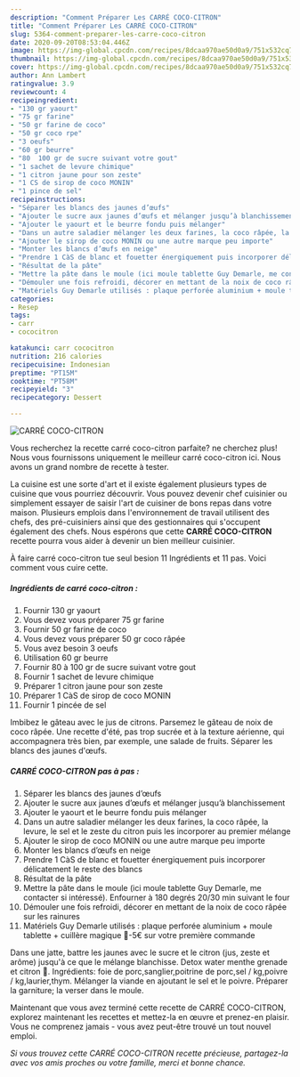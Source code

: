 ```yaml
---
description: "Comment Préparer Les CARRÉ COCO-CITRON"
title: "Comment Préparer Les CARRÉ COCO-CITRON"
slug: 5364-comment-preparer-les-carre-coco-citron
date: 2020-09-20T08:53:04.446Z
image: https://img-global.cpcdn.com/recipes/8dcaa970ae50d0a9/751x532cq70/carre-coco-citron-photo-principale-de-la-recette.jpg
thumbnail: https://img-global.cpcdn.com/recipes/8dcaa970ae50d0a9/751x532cq70/carre-coco-citron-photo-principale-de-la-recette.jpg
cover: https://img-global.cpcdn.com/recipes/8dcaa970ae50d0a9/751x532cq70/carre-coco-citron-photo-principale-de-la-recette.jpg
author: Ann Lambert
ratingvalue: 3.9
reviewcount: 4
recipeingredient:
- "130 gr yaourt"
- "75 gr farine"
- "50 gr farine de coco"
- "50 gr coco rpe"
- "3 oeufs"
- "60 gr beurre"
- "80  100 gr de sucre suivant votre gout"
- "1 sachet de levure chimique"
- "1 citron jaune pour son zeste"
- "1 CS de sirop de coco MONIN"
- "1 pince de sel"
recipeinstructions:
- "Séparer les blancs des jaunes d’œufs"
- "Ajouter le sucre aux jaunes d’œufs et mélanger jusqu’à blanchissement"
- "Ajouter le yaourt et le beurre fondu puis mélanger"
- "Dans un autre saladier mélanger les deux farines, la coco râpée, la levure, le sel et le zeste du citron puis les incorporer au premier mélange"
- "Ajouter le sirop de coco MONIN ou une autre marque peu importe"
- "Monter les blancs d’œufs en neige"
- "Prendre 1 CàS de blanc et fouetter énergiquement puis incorporer délicatement le reste des blancs"
- "Résultat de la pâte"
- "Mettre la pâte dans le moule (ici moule tablette Guy Demarle, me contacter si intéressé). Enfourner à 180 degrés 20/30 min suivant le four"
- "Démouler une fois refroidi, décorer en mettant de la noix de coco râpée sur les rainures"
- "Matériels Guy Demarle utilisés : plaque perforée aluminium + moule tablette + cuillère magique 🎁-5€ sur votre première commande"
categories:
- Resep
tags:
- carr
- cococitron

katakunci: carr cococitron 
nutrition: 216 calories
recipecuisine: Indonesian
preptime: "PT15M"
cooktime: "PT58M"
recipeyield: "3"
recipecategory: Dessert

---
```



![CARRÉ COCO-CITRON](https://img-global.cpcdn.com/recipes/8dcaa970ae50d0a9/751x532cq70/carre-coco-citron-photo-principale-de-la-recette.jpg)

Vous recherchez la recette carré coco-citron parfaite? ne cherchez plus! Nous vous fournissons uniquement le meilleur carré coco-citron ici. Nous avons un grand nombre de recette à tester.

La cuisine est une sorte d'art et il existe également plusieurs types de cuisine que vous pourriez découvrir. Vous pouvez devenir chef cuisinier ou simplement essayer de saisir l'art de cuisiner de bons repas dans votre maison. Plusieurs emplois dans l'environnement de travail utilisent des chefs, des pré-cuisiniers ainsi que des gestionnaires qui s'occupent également des chefs. Nous espérons que cette <strong> CARRÉ COCO-CITRON </strong> recette pourra vous aider à devenir un bien meilleur cuisinier.

<!--inarticleads1-->

À faire carré coco-citron tue seul besion 11 Ingrédients et 11 pas. Voici comment vous cuire cette.

##### Ingrédients de carré coco-citron :

1. Fournir 130 gr yaourt
1. Vous devez vous préparer 75 gr farine
1. Fournir 50 gr farine de coco
1. Vous devez vous préparer 50 gr coco râpée
1. Vous avez besoin 3 oeufs
1. Utilisation 60 gr beurre
1. Fournir 80 à 100 gr de sucre suivant votre gout
1. Fournir 1 sachet de levure chimique
1. Préparer 1 citron jaune pour son zeste
1. Préparer 1 CàS de sirop de coco MONIN
1. Fournir 1 pincée de sel


Imbibez le gâteau avec le jus de citrons. Parsemez le gâteau de noix de coco râpée. Une recette d&#39;été, pas trop sucrée et à la texture aérienne, qui accompagnera très bien, par exemple, une salade de fruits. Séparer les blancs des jaunes d&#39;œufs. 

<!--inarticleads2-->

##### CARRÉ COCO-CITRON pas à pas :

1. Séparer les blancs des jaunes d’œufs
1. Ajouter le sucre aux jaunes d’œufs et mélanger jusqu’à blanchissement
1. Ajouter le yaourt et le beurre fondu puis mélanger
1. Dans un autre saladier mélanger les deux farines, la coco râpée, la levure, le sel et le zeste du citron puis les incorporer au premier mélange
1. Ajouter le sirop de coco MONIN ou une autre marque peu importe
1. Monter les blancs d’œufs en neige
1. Prendre 1 CàS de blanc et fouetter énergiquement puis incorporer délicatement le reste des blancs
1. Résultat de la pâte
1. Mettre la pâte dans le moule (ici moule tablette Guy Demarle, me contacter si intéressé). Enfourner à 180 degrés 20/30 min suivant le four
1. Démouler une fois refroidi, décorer en mettant de la noix de coco râpée sur les rainures
1. Matériels Guy Demarle utilisés : plaque perforée aluminium + moule tablette + cuillère magique 🎁-5€ sur votre première commande


Dans une jatte, battre les jaunes avec le sucre et le citron (jus, zeste et arôme) jusqu&#39;à ce que le mélange blanchisse. Detox water menthe grenade et citron 🍋. Ingrédients: foie de porc,sanglier,poitrine de porc,sel / kg,poivre / kg,laurier,thym. Mélanger la viande en ajoutant le sel et le poivre. Préparer la garniture; la verser dans le moule. 

<!--inarticleads1-->

<p>
Maintenant que vous avez terminé cette recette de CARRÉ COCO-CITRON, explorez maintenant les recettes et mettez-la en œuvre et prenez-en plaisir. Vous ne comprenez jamais - vous avez peut-être trouvé un tout nouvel emploi.
</p>

<p>
<i>Si vous trouvez cette CARRÉ COCO-CITRON recette précieuse, partagez-la avec vos amis proches ou votre famille, merci et bonne chance.</i>
</p>
